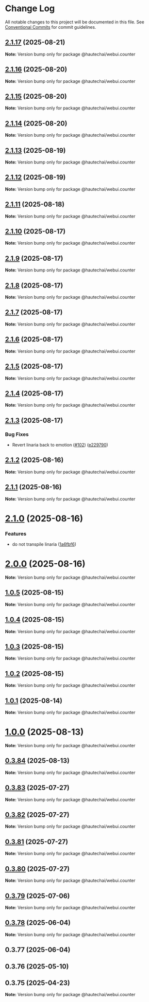 # Change Log

All notable changes to this project will be documented in this file.
See [Conventional Commits](https://conventionalcommits.org) for commit guidelines.

## [2.1.17](https://github.com/HautechAI/webui/compare/@hautechai/webui.counter@2.1.16...@hautechai/webui.counter@2.1.17) (2025-08-21)

**Note:** Version bump only for package @hautechai/webui.counter

## [2.1.16](https://github.com/HautechAI/webui/compare/@hautechai/webui.counter@2.1.15...@hautechai/webui.counter@2.1.16) (2025-08-20)

**Note:** Version bump only for package @hautechai/webui.counter

## [2.1.15](https://github.com/HautechAI/webui/compare/@hautechai/webui.counter@2.1.14...@hautechai/webui.counter@2.1.15) (2025-08-20)

**Note:** Version bump only for package @hautechai/webui.counter

## [2.1.14](https://github.com/HautechAI/webui/compare/@hautechai/webui.counter@2.1.13...@hautechai/webui.counter@2.1.14) (2025-08-20)

**Note:** Version bump only for package @hautechai/webui.counter

## [2.1.13](https://github.com/HautechAI/webui/compare/@hautechai/webui.counter@2.1.12...@hautechai/webui.counter@2.1.13) (2025-08-19)

**Note:** Version bump only for package @hautechai/webui.counter

## [2.1.12](https://github.com/HautechAI/webui/compare/@hautechai/webui.counter@2.1.11...@hautechai/webui.counter@2.1.12) (2025-08-19)

**Note:** Version bump only for package @hautechai/webui.counter

## [2.1.11](https://github.com/HautechAI/webui/compare/@hautechai/webui.counter@2.1.10...@hautechai/webui.counter@2.1.11) (2025-08-18)

**Note:** Version bump only for package @hautechai/webui.counter

## [2.1.10](https://github.com/HautechAI/webui/compare/@hautechai/webui.counter@2.1.9...@hautechai/webui.counter@2.1.10) (2025-08-17)

**Note:** Version bump only for package @hautechai/webui.counter

## [2.1.9](https://github.com/HautechAI/webui/compare/@hautechai/webui.counter@2.1.8...@hautechai/webui.counter@2.1.9) (2025-08-17)

**Note:** Version bump only for package @hautechai/webui.counter

## [2.1.8](https://github.com/HautechAI/webui/compare/@hautechai/webui.counter@2.1.7...@hautechai/webui.counter@2.1.8) (2025-08-17)

**Note:** Version bump only for package @hautechai/webui.counter

## [2.1.7](https://github.com/HautechAI/webui/compare/@hautechai/webui.counter@2.1.6...@hautechai/webui.counter@2.1.7) (2025-08-17)

**Note:** Version bump only for package @hautechai/webui.counter

## [2.1.6](https://github.com/HautechAI/webui/compare/@hautechai/webui.counter@2.1.5...@hautechai/webui.counter@2.1.6) (2025-08-17)

**Note:** Version bump only for package @hautechai/webui.counter

## [2.1.5](https://github.com/HautechAI/webui/compare/@hautechai/webui.counter@2.1.4...@hautechai/webui.counter@2.1.5) (2025-08-17)

**Note:** Version bump only for package @hautechai/webui.counter

## [2.1.4](https://github.com/HautechAI/webui/compare/@hautechai/webui.counter@2.1.3...@hautechai/webui.counter@2.1.4) (2025-08-17)

**Note:** Version bump only for package @hautechai/webui.counter

## [2.1.3](https://github.com/HautechAI/webui/compare/@hautechai/webui.counter@2.1.2...@hautechai/webui.counter@2.1.3) (2025-08-17)

### Bug Fixes

- Revert linaria back to emotion ([#102](https://github.com/HautechAI/webui/issues/102)) ([e229790](https://github.com/HautechAI/webui/commit/e229790dae8eba4b3037bbe41365e5a73ab7f6dc))

## [2.1.2](https://github.com/HautechAI/webui/compare/@hautechai/webui.counter@2.1.1...@hautechai/webui.counter@2.1.2) (2025-08-16)

**Note:** Version bump only for package @hautechai/webui.counter

## [2.1.1](https://github.com/HautechAI/webui/compare/@hautechai/webui.counter@2.1.0...@hautechai/webui.counter@2.1.1) (2025-08-16)

**Note:** Version bump only for package @hautechai/webui.counter

# [2.1.0](https://github.com/HautechAI/webui/compare/@hautechai/webui.counter@1.0.5...@hautechai/webui.counter@2.1.0) (2025-08-16)

### Features

- do not transpile linaria ([1a6fbf6](https://github.com/HautechAI/webui/commit/1a6fbf6353a0e5028040006b5045170cf83f1ba0))

# [2.0.0](https://github.com/HautechAI/webui/compare/@hautechai/webui.counter@1.0.5...@hautechai/webui.counter@2.0.0) (2025-08-16)

**Note:** Version bump only for package @hautechai/webui.counter

## [1.0.5](https://github.com/HautechAI/webui/compare/@hautechai/webui.counter@1.0.4...@hautechai/webui.counter@1.0.5) (2025-08-15)

**Note:** Version bump only for package @hautechai/webui.counter

## [1.0.4](https://github.com/HautechAI/webui/compare/@hautechai/webui.counter@1.0.3...@hautechai/webui.counter@1.0.4) (2025-08-15)

**Note:** Version bump only for package @hautechai/webui.counter

## [1.0.3](https://github.com/HautechAI/webui/compare/@hautechai/webui.counter@1.0.2...@hautechai/webui.counter@1.0.3) (2025-08-15)

**Note:** Version bump only for package @hautechai/webui.counter

## [1.0.2](https://github.com/HautechAI/webui/compare/@hautechai/webui.counter@1.0.1...@hautechai/webui.counter@1.0.2) (2025-08-15)

**Note:** Version bump only for package @hautechai/webui.counter

## [1.0.1](https://github.com/HautechAI/webui/compare/@hautechai/webui.counter@1.0.0...@hautechai/webui.counter@1.0.1) (2025-08-14)

**Note:** Version bump only for package @hautechai/webui.counter

# [1.0.0](https://github.com/HautechAI/webui/compare/@hautechai/webui.counter@0.3.84...@hautechai/webui.counter@1.0.0) (2025-08-13)

**Note:** Version bump only for package @hautechai/webui.counter

## [0.3.84](https://github.com/HautechAI/webui/compare/@hautechai/webui.counter@0.3.83...@hautechai/webui.counter@0.3.84) (2025-08-13)

**Note:** Version bump only for package @hautechai/webui.counter

## [0.3.83](https://github.com/HautechAI/webui/compare/@hautechai/webui.counter@0.3.82...@hautechai/webui.counter@0.3.83) (2025-07-27)

**Note:** Version bump only for package @hautechai/webui.counter

## [0.3.82](https://github.com/HautechAI/webui/compare/@hautechai/webui.counter@0.3.81...@hautechai/webui.counter@0.3.82) (2025-07-27)

**Note:** Version bump only for package @hautechai/webui.counter

## [0.3.81](https://github.com/HautechAI/webui/compare/@hautechai/webui.counter@0.3.80...@hautechai/webui.counter@0.3.81) (2025-07-27)

**Note:** Version bump only for package @hautechai/webui.counter

## [0.3.80](https://github.com/HautechAI/webui/compare/@hautechai/webui.counter@0.3.79...@hautechai/webui.counter@0.3.80) (2025-07-27)

**Note:** Version bump only for package @hautechai/webui.counter

## [0.3.79](https://github.com/HautechAI/webui/compare/@hautechai/webui.counter@0.3.78...@hautechai/webui.counter@0.3.79) (2025-07-06)

**Note:** Version bump only for package @hautechai/webui.counter

## [0.3.78](https://github.com/HautechAI/webui/compare/@hautechai/webui.counter@0.3.77...@hautechai/webui.counter@0.3.78) (2025-06-04)

**Note:** Version bump only for package @hautechai/webui.counter

## 0.3.77 (2025-06-04)

## 0.3.76 (2025-05-10)

## 0.3.75 (2025-04-23)

**Note:** Version bump only for package @hautechai/webui.counter
